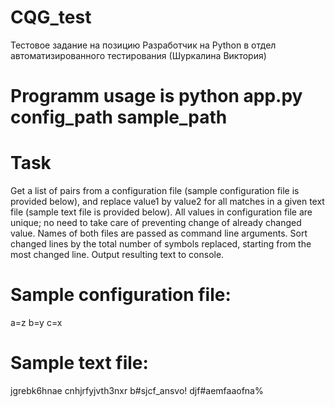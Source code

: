 # CQG_test
Тестовое задание на позицию Разработчик на Python в отдел автоматизированного тестирования (Шуркалина Виктория)
# Programm usage is python app.py config_path sample_path
# Task

Get a list of pairs from a configuration file (sample configuration file is provided below), and replace value1
by value2 for all matches in a given text file (sample text file is provided below). All values in configuration
file are unique; no need to take care of preventing change of already changed value. Names of both files are
passed as command line arguments. Sort changed lines by the total number of symbols replaced, starting
from the most changed line. Output resulting text to console.
# Sample configuration file:
a=z
b=y
c=x

# Sample text file:
jgrebk6hnae
cnhjrfyjvth3nxr
b#sjcf_ansvo!
djf#aemfaaofna%
